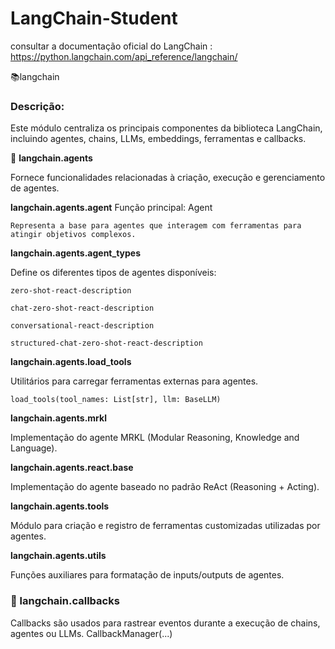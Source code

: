 # LangChain-Student

consultar a documentação oficial do LangChain : https://python.langchain.com/api_reference/langchain/

📚langchain
### Descrição:

Este módulo centraliza os principais componentes da biblioteca LangChain, incluindo agentes, chains, LLMs, embeddings, ferramentas e callbacks.

🧠 **langchain.agents**

Fornece funcionalidades relacionadas à criação, execução e gerenciamento de agentes.

**langchain.agents.agent**
Função principal: Agent

    Representa a base para agentes que interagem com ferramentas para atingir objetivos complexos.

**langchain.agents.agent_types**

Define os diferentes tipos de agentes disponíveis:

    zero-shot-react-description

    chat-zero-shot-react-description

    conversational-react-description

    structured-chat-zero-shot-react-description

**langchain.agents.load_tools**

Utilitários para carregar ferramentas externas para agentes.

    load_tools(tool_names: List[str], llm: BaseLLM)

**langchain.agents.mrkl**

Implementação do agente MRKL (Modular Reasoning, Knowledge and Language).

**langchain.agents.react.base**

Implementação do agente baseado no padrão ReAct (Reasoning + Acting).

**langchain.agents.tools**

Módulo para criação e registro de ferramentas customizadas utilizadas por agentes.

**langchain.agents.utils**

Funções auxiliares para formatação de inputs/outputs de agentes.

### 🔁 langchain.callbacks
Callbacks são usados para rastrear eventos durante a execução de chains, agentes ou LLMs.
    CallbackManager(...)
